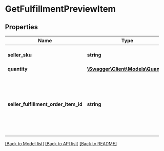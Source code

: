 # GetFulfillmentPreviewItem

## Properties
Name | Type | Description | Notes
------------ | ------------- | ------------- | -------------
**seller_sku** | **string** | The seller SKU of the item. | 
**quantity** | [**\Swagger\Client\Models\Quantity**](Quantity.md) |  | 
**seller_fulfillment_order_item_id** | **string** | A fulfillment order item identifier that the seller creates to track items in the fulfillment preview. | 

[[Back to Model list]](../../README.md#documentation-for-models) [[Back to API list]](../../README.md#documentation-for-api-endpoints) [[Back to README]](../../README.md)

